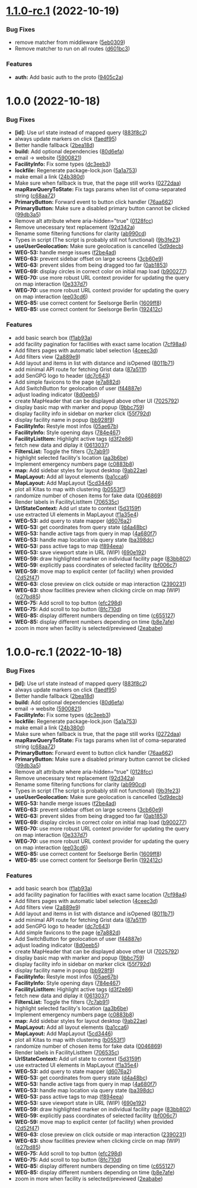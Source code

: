 # [1.1.0-rc.1](https://github.com/technologiestiftung/wegweiser-frontend/compare/v1.0.0...v1.1.0-rc.1) (2022-10-19)


### Bug Fixes

* remove matcher from middleware ([5eb0309](https://github.com/technologiestiftung/wegweiser-frontend/commit/5eb0309c7a346e058981f41be278d002f562fb35))
* Remove matcher to run on all routes ([d601bc3](https://github.com/technologiestiftung/wegweiser-frontend/commit/d601bc301d634723146bdf949a17146dddf80a09))


### Features

* **auth:** Add basic auth to the proto ([9405c2a](https://github.com/technologiestiftung/wegweiser-frontend/commit/9405c2a4aba2af139b4937d32833b21a60c1ff8a))

# 1.0.0 (2022-10-18)


### Bug Fixes

* **[id]:** Use url state instead of mapped query ([883f8c2](https://github.com/technologiestiftung/wegweiser-frontend/commit/883f8c2c4f8bc7900183f11e56ce98a75df4152a))
* always update markers on click ([faedf95](https://github.com/technologiestiftung/wegweiser-frontend/commit/faedf9590445186fe741532f59c14ddf9d524582))
* Better handle fallback ([2bea18d](https://github.com/technologiestiftung/wegweiser-frontend/commit/2bea18d7f521e2328ce832bc4090e705f02deb67))
* **build:** Add optional dependencies ([80d6efa](https://github.com/technologiestiftung/wegweiser-frontend/commit/80d6efacacb344b56b0f5328f4069812dad4300b))
* email -> website ([5900821](https://github.com/technologiestiftung/wegweiser-frontend/commit/5900821781a5c2e6362a75626efcfef16b6fca85))
* **FacilityInfo:** Fix some types ([dc3eeb3](https://github.com/technologiestiftung/wegweiser-frontend/commit/dc3eeb34c3208c34173d2ee958070134711d03fd))
* **lockfile:** Regenerate package-lock.json ([5a1a753](https://github.com/technologiestiftung/wegweiser-frontend/commit/5a1a75306d3a0fca88f73562fe997654fff6e94a))
* make email a link ([24b380d](https://github.com/technologiestiftung/wegweiser-frontend/commit/24b380db7581826b2eee1fec85f721d3ffeb1a65))
* Make sure when fallback is true, that the page still works ([0272daa](https://github.com/technologiestiftung/wegweiser-frontend/commit/0272daaba2b24d53b081042360324ec0461ca7a5))
* **mapRawQueryToState:** Fix tags params when list of coma-separated string ([c68aa72](https://github.com/technologiestiftung/wegweiser-frontend/commit/c68aa7237087822bf5a87d97728c4697a6f00389))
* **PrimaryButton:** Forward event to button click handler ([76aa662](https://github.com/technologiestiftung/wegweiser-frontend/commit/76aa662b7948497983ec6726c1f851c6e5b4abcf))
* **PrimaryButton:** Make sure a disabled primary button cannot be clicked ([99db3a5](https://github.com/technologiestiftung/wegweiser-frontend/commit/99db3a55b7415341bc66bb7ae92172888608da39))
* Remove alt attribute where aria-hidden="true" ([0128fcc](https://github.com/technologiestiftung/wegweiser-frontend/commit/0128fcc5ba61b9be777b638354f319b44f2f3034))
* Remove unecessary text replacement ([92d342a](https://github.com/technologiestiftung/wegweiser-frontend/commit/92d342a10fab977a0f5b67a2cbf3c20702d7d494))
* Rename some filtering functions for clarity ([ab990cd](https://github.com/technologiestiftung/wegweiser-frontend/commit/ab990cdd1bfa334a7b7b311e1c5f14b4629e4186))
* Types in script (The script is probably still not functional) ([9b3fe23](https://github.com/technologiestiftung/wegweiser-frontend/commit/9b3fe23d90990babd73f2d6281c996061ef430d0))
* **useUserGeolocation:** Make sure geolocation is cancelled ([5d9decb](https://github.com/technologiestiftung/wegweiser-frontend/commit/5d9decbc9ed2387a7a4d9d858bc9c2f1e11dc4aa))
* **WEG-53:** handle merge issues ([f2be4ad](https://github.com/technologiestiftung/wegweiser-frontend/commit/f2be4adc9000243d41f9824d30a40a7ff2fd2e1d))
* **WEG-63:** prevent sidebar offset on large screens ([3cb60e9](https://github.com/technologiestiftung/wegweiser-frontend/commit/3cb60e9ebea9d4157fde2d4edb758acf8dc40bf4))
* **WEG-63:** prevent slides from being dragged too far ([0ab1853](https://github.com/technologiestiftung/wegweiser-frontend/commit/0ab185391e30b9249b9eba90516f94611326d931))
* **WEG-69:** display circles in correct color on initial map load ([b900277](https://github.com/technologiestiftung/wegweiser-frontend/commit/b900277245fc9efbf37e95cfdcc15da768d555f4))
* **WEG-70:** use more robust URL context provider for updating the query on map interaction ([0e337d7](https://github.com/technologiestiftung/wegweiser-frontend/commit/0e337d77f7dce43d6b9d00f221ca5c7100ccd20b))
* **WEG-70:** use more robust URL context provider for updating the query on map interaction ([ee03cd6](https://github.com/technologiestiftung/wegweiser-frontend/commit/ee03cd6d79854441f80e0a20d8dcaecdd5ac943c))
* **WEG-85:** use correct content for Seelsorge Berlin ([1609ff8](https://github.com/technologiestiftung/wegweiser-frontend/commit/1609ff847adeb1d15d3358225a6aaf50fd170ce4))
* **WEG-85:** use correct content for Seelsorge Berlin ([192412c](https://github.com/technologiestiftung/wegweiser-frontend/commit/192412cb7b810e90899427588b5a2bc85625bf1d))


### Features

* add basic search box ([f1ab93a](https://github.com/technologiestiftung/wegweiser-frontend/commit/f1ab93a95dec7c87da7e38fc9066c8a16a2dfe36))
* add facility pagination for facilities with exact same location ([7cf98a4](https://github.com/technologiestiftung/wegweiser-frontend/commit/7cf98a4ceb1977df57219a1956fd741ac70a7aa4))
* Add filters pages with automatic label selection ([4ceec3d](https://github.com/technologiestiftung/wegweiser-frontend/commit/4ceec3d3a396e232969cc2b569a270b3ae3673fc))
* Add filters view ([2a889e9](https://github.com/technologiestiftung/wegweiser-frontend/commit/2a889e9c6bf6219f766080bd2c6cabbcd59c0f15))
* Add layout and items in list with distance and isOpened ([8011b71](https://github.com/technologiestiftung/wegweiser-frontend/commit/8011b71d5000990ae0a9cba6f1dfced302a3f4cb))
* add minimal API route for fetching Grist data ([87a511f](https://github.com/technologiestiftung/wegweiser-frontend/commit/87a511f7508c6b5110531f2111748c72738e03c5))
* add SenGPG logo to header ([dc7c643](https://github.com/technologiestiftung/wegweiser-frontend/commit/dc7c6432f4821fbaaafb6ca3eb375252c326d7b6))
* Add simple favicons to the page ([e7a882d](https://github.com/technologiestiftung/wegweiser-frontend/commit/e7a882d5874c2269aee30214ec48acb8f983bbf3))
* Add SwitchButton for geolocation of user ([f44887e](https://github.com/technologiestiftung/wegweiser-frontend/commit/f44887e411caf0c608d3ea41903395f2672e9872))
* adjust loading indicator ([8d0eeb5](https://github.com/technologiestiftung/wegweiser-frontend/commit/8d0eeb5be3b70c2f89b1dc32ca26047b79157dc0))
* create MapHeader that can be displayed above other UI ([7025792](https://github.com/technologiestiftung/wegweiser-frontend/commit/702579288909b83cd4b8042c6860621c5ffd6f4d))
* display basic map with marker and popup ([9bbc759](https://github.com/technologiestiftung/wegweiser-frontend/commit/9bbc7593ba3064e6c5011479f2a7ff55cf73c313))
* display facility info in sidebar on marker click ([55f792d](https://github.com/technologiestiftung/wegweiser-frontend/commit/55f792dcb0f7f344889e1787bfb3a27d03b05bfd))
* display facility name in popup ([bb928f9](https://github.com/technologiestiftung/wegweiser-frontend/commit/bb928f981f13587449c35e9b3b4774cfbf64da98))
* **FacilityInfo:** Restyle most infos ([05ae67b](https://github.com/technologiestiftung/wegweiser-frontend/commit/05ae67b7c1485c8e4a015227d82aee4b0f98540e))
* **FacilityInfo:** Style opening days ([784e467](https://github.com/technologiestiftung/wegweiser-frontend/commit/784e467e792f96e0b95db0c6349dc12b11f8d401))
* **FacilityListItem:** Highlight active tags ([d3f2e86](https://github.com/technologiestiftung/wegweiser-frontend/commit/d3f2e86f4986e2bce2876813d8334c422ea9d010))
* fetch new data and diplay it ([0613037](https://github.com/technologiestiftung/wegweiser-frontend/commit/06130371a1926b46bd4d12e8648e4b467bf9aa51))
* **FiltersList:** Toggle the filters ([7c7ab91](https://github.com/technologiestiftung/wegweiser-frontend/commit/7c7ab910c2bb92f07567b8c538d2364af8f0577b))
* highlight selected facility's location ([aa3b6be](https://github.com/technologiestiftung/wegweiser-frontend/commit/aa3b6beea0a5bfdf652233d7764b2a1e1eb215ff))
* Implement emergency numbers page ([c0883b8](https://github.com/technologiestiftung/wegweiser-frontend/commit/c0883b8269f760dc989ecf0fec8bb2496f01cc5a))
* **map:** Add sidebar styles for layout desktop ([9ab22ae](https://github.com/technologiestiftung/wegweiser-frontend/commit/9ab22aecab5ef9ececff7f6e59a8793de29938b5))
* **MapLayout:** Add all layout elements ([ba1cca6](https://github.com/technologiestiftung/wegweiser-frontend/commit/ba1cca643261e68029e08fabf754e240b3a174d5))
* **MapLayout:** Add MapLayout ([5cd3446](https://github.com/technologiestiftung/wegweiser-frontend/commit/5cd3446c03fe29ff98e5e99ed10d7ef371d07b22))
* plot all Kitas to map with clustering ([b0553f1](https://github.com/technologiestiftung/wegweiser-frontend/commit/b0553f1dc88d7568a78a0a20ca95572adf913b21))
* randomize number of chosen items for fake data ([0046869](https://github.com/technologiestiftung/wegweiser-frontend/commit/0046869aec53ce981753e5a4c34dcefb30523dad))
* Render labels in FacilityListItem ([706535c](https://github.com/technologiestiftung/wegweiser-frontend/commit/706535c241ef46c430b0ceaa7ab93c729ed1e204))
* **UrlStateContext:** Add url state to context ([5d3159f](https://github.com/technologiestiftung/wegweiser-frontend/commit/5d3159f2f1c79a7ebdda3fcf317eef41636112d3))
* use extracted UI elements in MapLayout ([f1a35e4](https://github.com/technologiestiftung/wegweiser-frontend/commit/f1a35e485582f4883925e272d73ba32f9629216c))
* **WEG-53:** add query to state mapper ([d6076a2](https://github.com/technologiestiftung/wegweiser-frontend/commit/d6076a299dc73cbd8d4d82ea81464bfff38e87f9))
* **WEG-53:** get coordinates from query state ([d4a48bc](https://github.com/technologiestiftung/wegweiser-frontend/commit/d4a48bce8e27e95a2f82789f386f0d5055c4db90))
* **WEG-53:** handle active tags from query in map ([4a680f7](https://github.com/technologiestiftung/wegweiser-frontend/commit/4a680f7dcb4a561522c736ffd70e2676aa9b00b2))
* **WEG-53:** handle map location via query state ([ba398dc](https://github.com/technologiestiftung/wegweiser-frontend/commit/ba398dc5b6f888d9bcc940b669f115d961151104))
* **WEG-53:** pass active tags to map ([f894eea](https://github.com/technologiestiftung/wegweiser-frontend/commit/f894eeae79a6ec945e15ce3d4b7e8ed76343ae66))
* **WEG-53:** save viewport state in URL (WIP) ([690e192](https://github.com/technologiestiftung/wegweiser-frontend/commit/690e192785d443eddc2b90714bffb17a5923e70b))
* **WEG-59:** draw highlighted marker on individual facility page ([83bb802](https://github.com/technologiestiftung/wegweiser-frontend/commit/83bb8028dc04c312facf68bc0cdf8f0b7780d834))
* **WEG-59:** explicitly pass coordinates of selected facility ([bf006c7](https://github.com/technologiestiftung/wegweiser-frontend/commit/bf006c72e2447b4afd738a93a5532475dac711bd))
* **WEG-59:** move map to explicit center (of facility) when provided ([2d52f47](https://github.com/technologiestiftung/wegweiser-frontend/commit/2d52f479bf01cdef2caf7b2957c3ad3e95d55dff))
* **WEG-63:** close preview on click outside or map interaction ([2390231](https://github.com/technologiestiftung/wegweiser-frontend/commit/23902310f9d3a177f02bbb98be762a2b18952396))
* **WEG-63:** show facilities preview when clicking circle on map (WIP) ([e27bd85](https://github.com/technologiestiftung/wegweiser-frontend/commit/e27bd85c75469d10c9808d08f1efdd21074074ac))
* **WEG-75:** Add scroll to top button ([efc298d](https://github.com/technologiestiftung/wegweiser-frontend/commit/efc298dab471c0743621e6f2930188ec8f5a325c))
* **WEG-75:** Add scroll to top button ([8fc710d](https://github.com/technologiestiftung/wegweiser-frontend/commit/8fc710dc78a4abaa842f6481ffe31a3da7e88068))
* **WEG-85:** display different numbers depending on time ([c655127](https://github.com/technologiestiftung/wegweiser-frontend/commit/c6551270420a761bfe700c5bc59dc79ad4e47f08))
* **WEG-85:** display different numbers depending on time ([b8e7afe](https://github.com/technologiestiftung/wegweiser-frontend/commit/b8e7afe88ba17a617e7adc202d19d6e616007ef1))
* zoom in more when facility is selected/previewed ([2eababe](https://github.com/technologiestiftung/wegweiser-frontend/commit/2eababedcf68cf9a38c35bd326cfd0f1c97a0e7a))

# 1.0.0-rc.1 (2022-10-18)


### Bug Fixes

* **[id]:** Use url state instead of mapped query ([883f8c2](https://github.com/technologiestiftung/wegweiser-frontend/commit/883f8c2c4f8bc7900183f11e56ce98a75df4152a))
* always update markers on click ([faedf95](https://github.com/technologiestiftung/wegweiser-frontend/commit/faedf9590445186fe741532f59c14ddf9d524582))
* Better handle fallback ([2bea18d](https://github.com/technologiestiftung/wegweiser-frontend/commit/2bea18d7f521e2328ce832bc4090e705f02deb67))
* **build:** Add optional dependencies ([80d6efa](https://github.com/technologiestiftung/wegweiser-frontend/commit/80d6efacacb344b56b0f5328f4069812dad4300b))
* email -> website ([5900821](https://github.com/technologiestiftung/wegweiser-frontend/commit/5900821781a5c2e6362a75626efcfef16b6fca85))
* **FacilityInfo:** Fix some types ([dc3eeb3](https://github.com/technologiestiftung/wegweiser-frontend/commit/dc3eeb34c3208c34173d2ee958070134711d03fd))
* **lockfile:** Regenerate package-lock.json ([5a1a753](https://github.com/technologiestiftung/wegweiser-frontend/commit/5a1a75306d3a0fca88f73562fe997654fff6e94a))
* make email a link ([24b380d](https://github.com/technologiestiftung/wegweiser-frontend/commit/24b380db7581826b2eee1fec85f721d3ffeb1a65))
* Make sure when fallback is true, that the page still works ([0272daa](https://github.com/technologiestiftung/wegweiser-frontend/commit/0272daaba2b24d53b081042360324ec0461ca7a5))
* **mapRawQueryToState:** Fix tags params when list of coma-separated string ([c68aa72](https://github.com/technologiestiftung/wegweiser-frontend/commit/c68aa7237087822bf5a87d97728c4697a6f00389))
* **PrimaryButton:** Forward event to button click handler ([76aa662](https://github.com/technologiestiftung/wegweiser-frontend/commit/76aa662b7948497983ec6726c1f851c6e5b4abcf))
* **PrimaryButton:** Make sure a disabled primary button cannot be clicked ([99db3a5](https://github.com/technologiestiftung/wegweiser-frontend/commit/99db3a55b7415341bc66bb7ae92172888608da39))
* Remove alt attribute where aria-hidden="true" ([0128fcc](https://github.com/technologiestiftung/wegweiser-frontend/commit/0128fcc5ba61b9be777b638354f319b44f2f3034))
* Remove unecessary text replacement ([92d342a](https://github.com/technologiestiftung/wegweiser-frontend/commit/92d342a10fab977a0f5b67a2cbf3c20702d7d494))
* Rename some filtering functions for clarity ([ab990cd](https://github.com/technologiestiftung/wegweiser-frontend/commit/ab990cdd1bfa334a7b7b311e1c5f14b4629e4186))
* Types in script (The script is probably still not functional) ([9b3fe23](https://github.com/technologiestiftung/wegweiser-frontend/commit/9b3fe23d90990babd73f2d6281c996061ef430d0))
* **useUserGeolocation:** Make sure geolocation is cancelled ([5d9decb](https://github.com/technologiestiftung/wegweiser-frontend/commit/5d9decbc9ed2387a7a4d9d858bc9c2f1e11dc4aa))
* **WEG-53:** handle merge issues ([f2be4ad](https://github.com/technologiestiftung/wegweiser-frontend/commit/f2be4adc9000243d41f9824d30a40a7ff2fd2e1d))
* **WEG-63:** prevent sidebar offset on large screens ([3cb60e9](https://github.com/technologiestiftung/wegweiser-frontend/commit/3cb60e9ebea9d4157fde2d4edb758acf8dc40bf4))
* **WEG-63:** prevent slides from being dragged too far ([0ab1853](https://github.com/technologiestiftung/wegweiser-frontend/commit/0ab185391e30b9249b9eba90516f94611326d931))
* **WEG-69:** display circles in correct color on initial map load ([b900277](https://github.com/technologiestiftung/wegweiser-frontend/commit/b900277245fc9efbf37e95cfdcc15da768d555f4))
* **WEG-70:** use more robust URL context provider for updating the query on map interaction ([0e337d7](https://github.com/technologiestiftung/wegweiser-frontend/commit/0e337d77f7dce43d6b9d00f221ca5c7100ccd20b))
* **WEG-70:** use more robust URL context provider for updating the query on map interaction ([ee03cd6](https://github.com/technologiestiftung/wegweiser-frontend/commit/ee03cd6d79854441f80e0a20d8dcaecdd5ac943c))
* **WEG-85:** use correct content for Seelsorge Berlin ([1609ff8](https://github.com/technologiestiftung/wegweiser-frontend/commit/1609ff847adeb1d15d3358225a6aaf50fd170ce4))
* **WEG-85:** use correct content for Seelsorge Berlin ([192412c](https://github.com/technologiestiftung/wegweiser-frontend/commit/192412cb7b810e90899427588b5a2bc85625bf1d))


### Features

* add basic search box ([f1ab93a](https://github.com/technologiestiftung/wegweiser-frontend/commit/f1ab93a95dec7c87da7e38fc9066c8a16a2dfe36))
* add facility pagination for facilities with exact same location ([7cf98a4](https://github.com/technologiestiftung/wegweiser-frontend/commit/7cf98a4ceb1977df57219a1956fd741ac70a7aa4))
* Add filters pages with automatic label selection ([4ceec3d](https://github.com/technologiestiftung/wegweiser-frontend/commit/4ceec3d3a396e232969cc2b569a270b3ae3673fc))
* Add filters view ([2a889e9](https://github.com/technologiestiftung/wegweiser-frontend/commit/2a889e9c6bf6219f766080bd2c6cabbcd59c0f15))
* Add layout and items in list with distance and isOpened ([8011b71](https://github.com/technologiestiftung/wegweiser-frontend/commit/8011b71d5000990ae0a9cba6f1dfced302a3f4cb))
* add minimal API route for fetching Grist data ([87a511f](https://github.com/technologiestiftung/wegweiser-frontend/commit/87a511f7508c6b5110531f2111748c72738e03c5))
* add SenGPG logo to header ([dc7c643](https://github.com/technologiestiftung/wegweiser-frontend/commit/dc7c6432f4821fbaaafb6ca3eb375252c326d7b6))
* Add simple favicons to the page ([e7a882d](https://github.com/technologiestiftung/wegweiser-frontend/commit/e7a882d5874c2269aee30214ec48acb8f983bbf3))
* Add SwitchButton for geolocation of user ([f44887e](https://github.com/technologiestiftung/wegweiser-frontend/commit/f44887e411caf0c608d3ea41903395f2672e9872))
* adjust loading indicator ([8d0eeb5](https://github.com/technologiestiftung/wegweiser-frontend/commit/8d0eeb5be3b70c2f89b1dc32ca26047b79157dc0))
* create MapHeader that can be displayed above other UI ([7025792](https://github.com/technologiestiftung/wegweiser-frontend/commit/702579288909b83cd4b8042c6860621c5ffd6f4d))
* display basic map with marker and popup ([9bbc759](https://github.com/technologiestiftung/wegweiser-frontend/commit/9bbc7593ba3064e6c5011479f2a7ff55cf73c313))
* display facility info in sidebar on marker click ([55f792d](https://github.com/technologiestiftung/wegweiser-frontend/commit/55f792dcb0f7f344889e1787bfb3a27d03b05bfd))
* display facility name in popup ([bb928f9](https://github.com/technologiestiftung/wegweiser-frontend/commit/bb928f981f13587449c35e9b3b4774cfbf64da98))
* **FacilityInfo:** Restyle most infos ([05ae67b](https://github.com/technologiestiftung/wegweiser-frontend/commit/05ae67b7c1485c8e4a015227d82aee4b0f98540e))
* **FacilityInfo:** Style opening days ([784e467](https://github.com/technologiestiftung/wegweiser-frontend/commit/784e467e792f96e0b95db0c6349dc12b11f8d401))
* **FacilityListItem:** Highlight active tags ([d3f2e86](https://github.com/technologiestiftung/wegweiser-frontend/commit/d3f2e86f4986e2bce2876813d8334c422ea9d010))
* fetch new data and diplay it ([0613037](https://github.com/technologiestiftung/wegweiser-frontend/commit/06130371a1926b46bd4d12e8648e4b467bf9aa51))
* **FiltersList:** Toggle the filters ([7c7ab91](https://github.com/technologiestiftung/wegweiser-frontend/commit/7c7ab910c2bb92f07567b8c538d2364af8f0577b))
* highlight selected facility's location ([aa3b6be](https://github.com/technologiestiftung/wegweiser-frontend/commit/aa3b6beea0a5bfdf652233d7764b2a1e1eb215ff))
* Implement emergency numbers page ([c0883b8](https://github.com/technologiestiftung/wegweiser-frontend/commit/c0883b8269f760dc989ecf0fec8bb2496f01cc5a))
* **map:** Add sidebar styles for layout desktop ([9ab22ae](https://github.com/technologiestiftung/wegweiser-frontend/commit/9ab22aecab5ef9ececff7f6e59a8793de29938b5))
* **MapLayout:** Add all layout elements ([ba1cca6](https://github.com/technologiestiftung/wegweiser-frontend/commit/ba1cca643261e68029e08fabf754e240b3a174d5))
* **MapLayout:** Add MapLayout ([5cd3446](https://github.com/technologiestiftung/wegweiser-frontend/commit/5cd3446c03fe29ff98e5e99ed10d7ef371d07b22))
* plot all Kitas to map with clustering ([b0553f1](https://github.com/technologiestiftung/wegweiser-frontend/commit/b0553f1dc88d7568a78a0a20ca95572adf913b21))
* randomize number of chosen items for fake data ([0046869](https://github.com/technologiestiftung/wegweiser-frontend/commit/0046869aec53ce981753e5a4c34dcefb30523dad))
* Render labels in FacilityListItem ([706535c](https://github.com/technologiestiftung/wegweiser-frontend/commit/706535c241ef46c430b0ceaa7ab93c729ed1e204))
* **UrlStateContext:** Add url state to context ([5d3159f](https://github.com/technologiestiftung/wegweiser-frontend/commit/5d3159f2f1c79a7ebdda3fcf317eef41636112d3))
* use extracted UI elements in MapLayout ([f1a35e4](https://github.com/technologiestiftung/wegweiser-frontend/commit/f1a35e485582f4883925e272d73ba32f9629216c))
* **WEG-53:** add query to state mapper ([d6076a2](https://github.com/technologiestiftung/wegweiser-frontend/commit/d6076a299dc73cbd8d4d82ea81464bfff38e87f9))
* **WEG-53:** get coordinates from query state ([d4a48bc](https://github.com/technologiestiftung/wegweiser-frontend/commit/d4a48bce8e27e95a2f82789f386f0d5055c4db90))
* **WEG-53:** handle active tags from query in map ([4a680f7](https://github.com/technologiestiftung/wegweiser-frontend/commit/4a680f7dcb4a561522c736ffd70e2676aa9b00b2))
* **WEG-53:** handle map location via query state ([ba398dc](https://github.com/technologiestiftung/wegweiser-frontend/commit/ba398dc5b6f888d9bcc940b669f115d961151104))
* **WEG-53:** pass active tags to map ([f894eea](https://github.com/technologiestiftung/wegweiser-frontend/commit/f894eeae79a6ec945e15ce3d4b7e8ed76343ae66))
* **WEG-53:** save viewport state in URL (WIP) ([690e192](https://github.com/technologiestiftung/wegweiser-frontend/commit/690e192785d443eddc2b90714bffb17a5923e70b))
* **WEG-59:** draw highlighted marker on individual facility page ([83bb802](https://github.com/technologiestiftung/wegweiser-frontend/commit/83bb8028dc04c312facf68bc0cdf8f0b7780d834))
* **WEG-59:** explicitly pass coordinates of selected facility ([bf006c7](https://github.com/technologiestiftung/wegweiser-frontend/commit/bf006c72e2447b4afd738a93a5532475dac711bd))
* **WEG-59:** move map to explicit center (of facility) when provided ([2d52f47](https://github.com/technologiestiftung/wegweiser-frontend/commit/2d52f479bf01cdef2caf7b2957c3ad3e95d55dff))
* **WEG-63:** close preview on click outside or map interaction ([2390231](https://github.com/technologiestiftung/wegweiser-frontend/commit/23902310f9d3a177f02bbb98be762a2b18952396))
* **WEG-63:** show facilities preview when clicking circle on map (WIP) ([e27bd85](https://github.com/technologiestiftung/wegweiser-frontend/commit/e27bd85c75469d10c9808d08f1efdd21074074ac))
* **WEG-75:** Add scroll to top button ([efc298d](https://github.com/technologiestiftung/wegweiser-frontend/commit/efc298dab471c0743621e6f2930188ec8f5a325c))
* **WEG-75:** Add scroll to top button ([8fc710d](https://github.com/technologiestiftung/wegweiser-frontend/commit/8fc710dc78a4abaa842f6481ffe31a3da7e88068))
* **WEG-85:** display different numbers depending on time ([c655127](https://github.com/technologiestiftung/wegweiser-frontend/commit/c6551270420a761bfe700c5bc59dc79ad4e47f08))
* **WEG-85:** display different numbers depending on time ([b8e7afe](https://github.com/technologiestiftung/wegweiser-frontend/commit/b8e7afe88ba17a617e7adc202d19d6e616007ef1))
* zoom in more when facility is selected/previewed ([2eababe](https://github.com/technologiestiftung/wegweiser-frontend/commit/2eababedcf68cf9a38c35bd326cfd0f1c97a0e7a))
